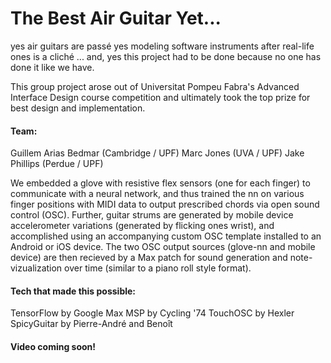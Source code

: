 # The Best Air Guitar Yet...

yes air guitars are passé
yes modeling software instruments after real-life ones is a cliché
... and, yes this project had to be done because no one has done it like we have.

This group project arose out of Universitat Pompeu Fabra's Advanced Interface Design course competition and ultimately took the top prize for best design and implementation.

#### Team:
Guillem Arias Bedmar (Cambridge / UPF)
Marc Jones (UVA / UPF)
Jake Phillips (Perdue / UPF)

We embedded a glove with resistive flex sensors (one for each finger) to communicate with a neural network, and thus trained the nn on various finger positions with MIDI data to output prescribed chords via open sound control (OSC). Further, guitar strums are generated by mobile device accelerometer variations (generated by flicking ones wrist), and accomplished using an accompanying custom OSC template installed to an Android or iOS device. The two OSC output sources (glove-nn and mobile device) are then recieved by a Max patch for sound generation and note-vizualization over time (similar to a piano roll style format).

#### Tech that made this possible:
TensorFlow by Google
Max MSP by Cycling '74
TouchOSC by Hexler
SpicyGuitar by Pierre-André and Benoît


#### Video coming soon!
